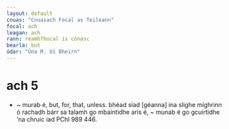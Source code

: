 ```yaml
---
layout: default
cnuas: "Cnuasach Focal as Teileann"
focal: ach
leagan: ach
rann: réamhfhocal is cónasc
bearla: but
údar: "Úna M. Uí Bheirn"
---
```


# ach 5

* ~ murab é, but, for, that, unless.  bhéad siad [géanna] ina
slighe míghrinn ó rachadh bárr sa talamh go mbaintidhe aris
é, ~ munab é go gcuirtidhe ’na chruic iad PChl 989 446.
